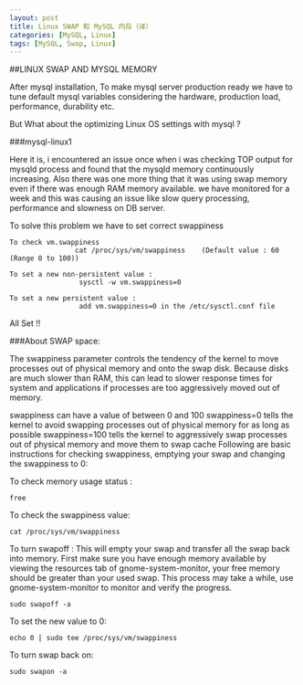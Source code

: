 ```yaml
---
layout: post
title: Linux SWAP 和 MySQL 内存（译）
categories: [MySQL, Linux]
tags: [MySQL, Swap, Linux]
---
```


##LINUX SWAP AND MYSQL MEMORY

After mysql installation, To make mysql server production ready we have to tune default mysql variables considering the hardware, production load, performance, durability etc.

But What about the optimizing  Linux OS settings  with mysql ?

###mysql-linux1

Here it is, i encountered  an issue once when i was checking TOP output for mysqld process and found that the mysqld  memory continuously increasing. Also there was one more thing  that it was using swap memory even if there was enough RAM memory available. we have monitored for a week and this was causing an issue like slow query processing, performance and slowness on DB server.

To solve this problem we have to set correct swappiness

    To check vm.swappiness
                    cat /proc/sys/vm/swappiness    (Default value : 60 (Range 0 to 100))

    To set a new non-persistent value :
                     sysctl -w vm.swappiness=0

    To set a new persistent value :
                     add vm.swappiness=0 in the /etc/sysctl.conf file

All Set !!

###About SWAP space:

The swappiness parameter controls the tendency of the kernel to move processes out of physical memory and onto the swap disk. Because disks are much slower than RAM, this can lead to slower response times for system and applications if processes are too aggressively moved out of memory.

swappiness can have a value of between 0 and 100
swappiness=0 tells the kernel to avoid swapping processes out of physical memory for as long as possible
swappiness=100 tells the kernel to aggressively swap processes out of physical memory and move them to swap cache
Following are basic instructions for checking swappiness, emptying your swap and changing the swappiness to 0:

To check memory usage status :

    free

To check the swappiness value:

    cat /proc/sys/vm/swappiness

To turn swapoff :
This will empty your swap and transfer all the swap back into memory. First make sure you have enough memory available by viewing the resources tab of gnome-system-monitor, your free memory should be greater than your used swap. This process may take a while, use gnome-system-monitor to monitor and verify the progress.

	sudo swapoff -a

To set the new value to 0:

	echo 0 | sudo tee /proc/sys/vm/swappiness

To turn swap back on:

	sudo swapon -a